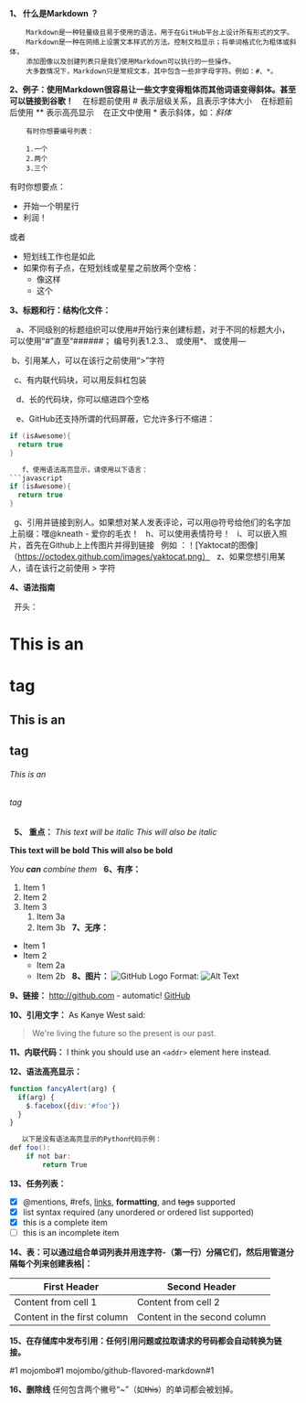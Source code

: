 
**1、 什么是Markdown ？**
```
    Markdown是一种轻量级且易于使用的语法，用于在GitHub平台上设计所有形式的文字。
    Markdown是一种在网络上设置文本样式的方法。控制文档显示；将单词格式化为粗体或斜体，
    添加图像以及创建列表只是我们使用Markdown可以执行的一些操作。
    大多数情况下，Markdown只是常规文本，其中包含一些非字母字符。例如：#、*。
```

**2、例子：使用Markdown很容易让一些文字变得粗体而其他词语变得斜体。甚至可以链接到谷歌！**
    在标题前使用 # 表示层级关系，且表示字体大小
    在标题前后使用 ** 表示高亮显示
    在正文中使用 * 表示斜体，如：*斜体*
```    
    有时你想要编号列表：

    1.一个
    2.两个
    3.三个
```


有时你想要点：

* 开始一个明星行
* 利润！

或者

- 短划线工作也是如此
- 如果你有子点，在短划线或星星之前放两个空格：
  - 像这样
  - 这个
    
   
**3、标题和行：结构化文件：**

    a、不同级别的标题组织可以使用#开始行来创建标题，对于不同的标题大小，
    可以使用“#”直至“######；
    编号列表1.2.3.、
    或使用*、
    或使用—
    
    b、引用某人，可以在该行之前使用“>”字符
    
    c、有内联代码块，可以用反斜杠包装
    
    d、长的代码块，你可以缩进四个空格
    
    e、GitHub还支持所谓的代码屏蔽，它允许多行不缩进：
    
```java
if (isAwesome){
  return true
}
```
```java
   f、使用语法高亮显示，请使用以下语言：
```javascript
if (isAwesome){
  return true
}
```

   g、引用并链接到别人。如果想对某人发表评论，可以用@符号给他们的名字加上前缀：嘿@kneath  - 爱你的毛衣！
   h、可以使用表情符号！
   i、可以嵌入照片，首先在Github上上传图片并得到链接
   例如 ：！[Yaktocat的图像]（https://octodex.github.com/images/yaktocat.png）
   z、如果您想引用某人，请在该行之前使用 > 字符


**4、语法指南**

   开头：
# This is an <h1> tag
## This is an <h2> tag
###### This is an <h6> tag
   
**5、 重点：**
*This text will be italic*
_This will also be italic_

**This text will be bold**
__This will also be bold__

_You **can** combine them_
   
**6、有序：**
1. Item 1
1. Item 2
1. Item 3
   1. Item 3a
   1. Item 3b
   
**7、无序：**
* Item 1
* Item 2
  * Item 2a
  * Item 2b
   
**8、图片：**
![GitHub Logo](/images/logo.png)
Format: ![Alt Text](url)

**9、链接：**
http://github.com - automatic!
[GitHub](http://github.com)

**10、引用文字：**
As Kanye West said:

> We're living the future so
> the present is our past.

**11、内联代码：**
I think you should use an
`<addr>` element here instead.

**12、语法高亮显示：**
```javascript
function fancyAlert(arg) {
  if(arg) {
    $.facebox({div:'#foo'})
  }
}
```
```java
   以下是没有语法高亮显示的Python代码示例：
def foo():
    if not bar:
        return True
```

**13、任务列表：**

- [x] @mentions, #refs, [links](), **formatting**, and <del>tags</del> supported
- [x] list syntax required (any unordered or ordered list supported)
- [x] this is a complete item
- [ ] this is an incomplete item

**14、表：可以通过组合单词列表​​并用连字符-（第一行）分隔它们，然后用管道分隔每个列来创建表格|：**
 
First Header | Second Header
------------ | -------------
Content from cell 1 | Content from cell 2
Content in the first column | Content in the second column

**15、在存储库中发布引用：任何引用问题或拉取请求的号码都会自动转换为链接。**

 #1
mojombo#1
mojombo/github-flavored-markdown#1

**16、删除线**
任何包含两个撇号“~”（如~~this~~）的单词都会被划掉。
```
   
